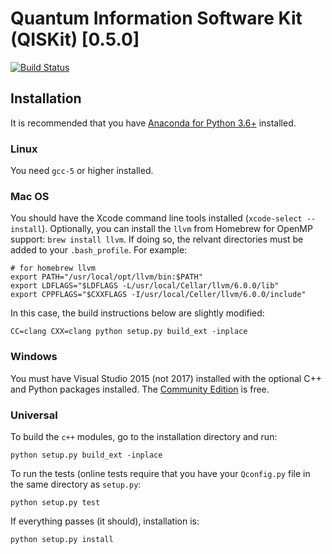 # Quantum Information Software Kit (QISKit) [0.5.0]

[![Build Status](https://travis-ci.org/nonhermitian/arrogant_seahorse.svg?branch=master)](https://travis-ci.org/nonhermitian/arrogant_seahorse)

## Installation

It is recommended that you have [Anaconda for Python 3.6+](https://www.anaconda.com/download/) installed.

### Linux
You need `gcc-5` or higher installed.

### Mac OS
You should have the Xcode command line tools installed (`xcode-select --install`).  Optionally, you can install the `llvm` from Homebrew for OpenMP support: `brew install llvm`.  If doing so, the relvant directories must be added to your `.bash_profile`.  For example:

```
# for homebrew llvm
export PATH="/usr/local/opt/llvm/bin:$PATH"
export LDFLAGS="$LDFLAGS -L/usr/local/Cellar/llvm/6.0.0/lib"
export CPPFLAGS="$CXXFLAGS -I/usr/local/Celler/llvm/6.0.0/include"
```
In this case, the build instructions below are slightly modified:

```
CC=clang CXX=clang python setup.py build_ext -inplace
```

### Windows
You must have Visual Studio 2015 (not 2017) installed with the optional C++ and Python packages installed.  The [Community Edition](https://go.microsoft.com/fwlink/?LinkId=532606&clcid=0x409) is free.

### Universal
To build the `c++` modules, go to the installation directory and run:

```
python setup.py build_ext -inplace
```
To run the tests (online tests require that you have your `Qconfig.py` file in the same directory as `setup.py`:

```
python setup.py test
```

If everything passes (it should), installation is:

```
python setup.py install
```
